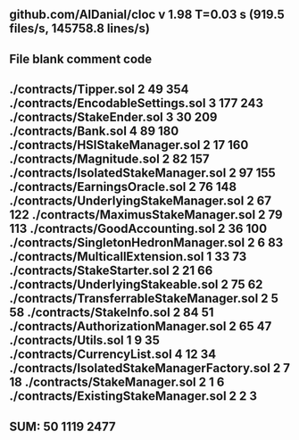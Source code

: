 github.com/AlDanial/cloc v 1.98  T=0.03 s (919.5 files/s, 145758.8 lines/s)
----------------------------------------------------------------------------------------------
File                                                       blank        comment           code
----------------------------------------------------------------------------------------------
./contracts/Tipper.sol                                         2             49            354
./contracts/EncodableSettings.sol                              3            177            243
./contracts/StakeEnder.sol                                     3             30            209
./contracts/Bank.sol                                           4             89            180
./contracts/HSIStakeManager.sol                                2             17            160
./contracts/Magnitude.sol                                      2             82            157
./contracts/IsolatedStakeManager.sol                           2             97            155
./contracts/EarningsOracle.sol                                 2             76            148
./contracts/UnderlyingStakeManager.sol                         2             67            122
./contracts/MaximusStakeManager.sol                            2             79            113
./contracts/GoodAccounting.sol                                 2             36            100
./contracts/SingletonHedronManager.sol                         2              6             83
./contracts/MulticallExtension.sol                             1             33             73
./contracts/StakeStarter.sol                                   2             21             66
./contracts/UnderlyingStakeable.sol                            2             75             62
./contracts/TransferrableStakeManager.sol                      2              5             58
./contracts/StakeInfo.sol                                      2             84             51
./contracts/AuthorizationManager.sol                           2             65             47
./contracts/Utils.sol                                          1              9             35
./contracts/CurrencyList.sol                                   4             12             34
./contracts/IsolatedStakeManagerFactory.sol                    2              7             18
./contracts/StakeManager.sol                                   2              1              6
./contracts/ExistingStakeManager.sol                           2              2              3
----------------------------------------------------------------------------------------------
SUM:                                                          50           1119           2477
----------------------------------------------------------------------------------------------
